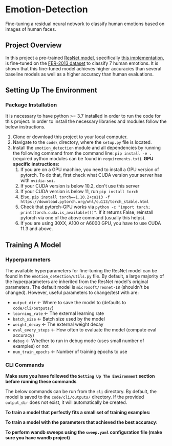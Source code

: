 # Emotion-Detection
Fine-tuning a residual neural network to classify human emotions based on images of human faces.

## Project Overview
In this project a pre-trained [ResNet model](https://arxiv.org/pdf/1512.03385.pdf), specifically [this implementation](https://huggingface.co/microsoft/resnet-18), is fine-tuned on the [FER-2013 dataset](https://www.kaggle.com/datasets/msambare/fer2013) to classify 7 human emotions. It is shown that this fine-tuned model achieves higher accuracies than several baseline models as well as a higher accuracy than human evaluations.

## Setting Up The Environment
### Package Installation
It is necessary to have python >= 3.7 installed in order to run the code for this project. In order to install the necessary libraries and modules follow the below instructions.

1. Clone or download this project to your local computer.
2. Navigate to the `code\` directory, where the `setup.py` file is located.
3. Install the `emotion_detection` module and all dependencies by running the following command from the command line: `pip install -e .` (required python modules can be found in `requirements.txt`). **GPU specific instructions:**
    1. If you are on a GPU machine, you need to install a GPU version of pytorch. To do that, first check what CUDA version your server has with `nvidia-smi`.
    2. If your CUDA version is below 10.2, don't use this server
    3. If your CUDA version is below 11, run `pip install torch`
    4. Else, `pip install torch==1.10.2+cu113 -f https://download.pytorch.org/whl/cu113/torch_stable.html`
    5. Check that pytorch-GPU works via `python -c "import torch; print(torch.cuda.is_available())"`. If it returns False, reinstall pytorch via one of the above command (usually this helps).
    6. If you are using 30XX, A100 or A6000 GPU, you have to use CUDA 11.3 and above. 

## Training A Model
### Hyperparameters
The available hyperparameters for fine-tuning the ResNet model can be found in the `emotion_detection/utils.py` file. By default, a large majority of the hyperparameters are inherited from the ResNet model's original parameters. The default model is `microsoft/resnet-18` (shouldn't be changed). However, useful parameters to change/test with are:

* `output_dir` <- Where to save the model to (defaults to `code/cli/outputs/`)
* `learning_rate` <- The external learning rate
* `batch_size` <- Batch size used by the model
* `weight_decay` <- The external weight decay
* `eval_every_steps` <- How often to evaluate the model (compute eval accuracy)
* `debug` <- Whether to run in debug mode (uses small number of examples) or not
* `num_train_epochs` <- Number of training epochs to use

### CLI Commands
**Make sure you have followed the `Setting Up The Environment` section before running these commands**

The below commands can be run from the `cli` directory. By default, the model is saved to the `code/cli/outputs/` directory. If the provided `output_dir` does not exist, it will automatically be created.

**To train a model that perfectly fits a small set of training examples:**

**To train a model with the parameters that achieved the best accuracy:**

**To perform wandb sweeps using the `sweep.yaml` configuration file (make sure you have wandb project)**

